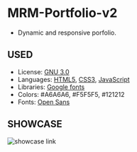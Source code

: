 # MRM-Portfolio-v2

- Dynamic and responsive porfolio.

## USED

- License: [GNU 3.0](https://www.gnu.org/licenses/gpl-3.0.html)
- Languages: [HTML5](https://en.wikipedia.org/wiki/HTML), [CSS3](https://en.wikipedia.org/wiki/CSS), [JavaScript](https://en.wikipedia.org/wiki/JavaScript)
- Libraries: [Google fonts](https://fonts.google.com/)
- Colors: #A6A6A6, #F5F5F5, #121212
- Fonts: [Open Sans](https://fonts.google.com/specimen/Open+Sans?query=Open+Sans)

## SHOWCASE

![showcase link](https://i.imgur.com/GGLAIMx.png)
